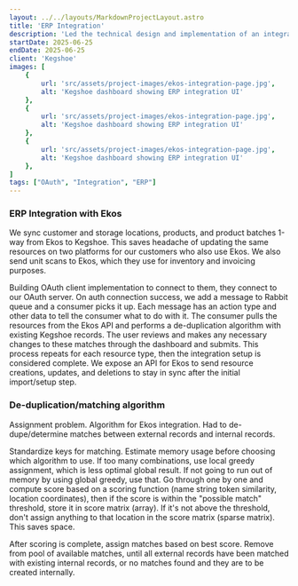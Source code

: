 ```yaml
---
layout: ../../layouts/MarkdownProjectLayout.astro
title: 'ERP Integration'
description: 'Led the technical design and implementation of an integration with the leading brewery ERP provider to import and sync resources across platforms.'
startDate: 2025-06-25
endDate: 2025-06-25
client: 'Kegshoe'
images: [
    {
        url: 'src/assets/project-images/ekos-integration-page.jpg',
        alt: 'Kegshoe dashboard showing ERP integration UI'
    },
    {
        url: 'src/assets/project-images/ekos-integration-page.jpg',
        alt: 'Kegshoe dashboard showing ERP integration UI'
    },
    {
        url: 'src/assets/project-images/ekos-integration-page.jpg',
        alt: 'Kegshoe dashboard showing ERP integration UI'
    },
]
tags: ["OAuth", "Integration", "ERP"]
---
```


### ERP Integration with Ekos
We sync customer and storage locations, products, and product batches 1-way from Ekos to Kegshoe. This saves headache of updating the same resources on two platforms for our customers who also use Ekos. We also send unit scans to Ekos, which they use for inventory and invoicing purposes.

Building OAuth client implementation to connect to them, they connect to our OAuth server. On auth connection success, we add a message to Rabbit queue and a consumer picks it up. Each message has an action type and other data to tell the consumer what to do with it. The consumer pulls the resources from the Ekos API and performs a de-duplication algorithm with existing Kegshoe records. The user reviews and makes any necessary changes to these matches through the dashboard and submits. This process repeats for each resource type, then the integration setup is considered complete. We expose an API for Ekos to send resource creations, updates, and deletions to stay in sync after the initial import/setup step.

### De-duplication/matching algorithm
Assignment problem. Algorithm for Ekos integration. Had to de-dupe/determine matches between external records and internal records.

Standardize keys for matching. Estimate memory usage before choosing which algorithm to use. If too many combinations, use local greedy assignment, which is less optimal global result. If not going to run out of memory by using global greedy, use that. Go through one by one and compute score based on a scoring function (name string token similarity, location coordinates), then if the score is within the "possible match" threshold, store it in score matrix (array). If it's not above the threshold, don't assign anything to that location in the score matrix (sparse matrix). This saves space.

After scoring is complete, assign matches based on best score. Remove from pool of available matches, until all external records have been matched with existing internal records, or no matches found and they are to be created internally.
